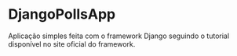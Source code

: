 # DjangoPollsApp
 Aplicação simples feita com o framework Django seguindo o tutorial disponível no site oficial do framework.

